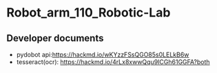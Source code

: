 # Robot_arm_110_Robotic-Lab
## Developer documents
*   pydobot api:https://hackmd.io/wKYzzFSsQGO85s0LELkB6w
*   tesseract(ocr): https://hackmd.io/4rLx8xwwQqu9ICGh61GGFA?both